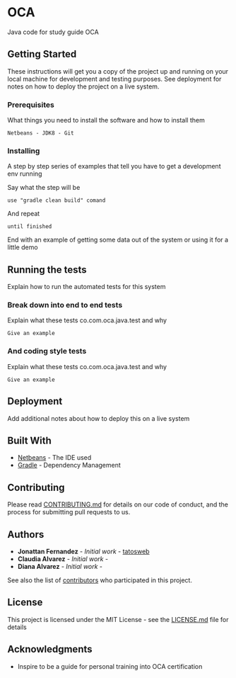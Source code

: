 # OCA

Java code for study guide OCA

## Getting Started

These instructions will get you a copy of the project up and running on your local machine for development and testing purposes. See deployment for notes on how to deploy the project on a live system.

### Prerequisites

What things you need to install the software and how to install them

```
Netbeans - JDK8 - Git
```

### Installing

A step by step series of examples that tell you have to get a development env running

Say what the step will be

```
use "gradle clean build" comand 
```

And repeat

```
until finished

```

End with an example of getting some data out of the system or using it for a little demo

## Running the tests

Explain how to run the automated tests for this system 

### Break down into end to end tests

Explain what these tests co.com.oca.java.test and why

```
Give an example
```

### And coding style tests

Explain what these tests co.com.oca.java.test and why

```
Give an example
```

## Deployment

Add additional notes about how to deploy this on a live system

## Built With

* [Netbeans](https://netbeans.org/) - The IDE used
* [Gradle](https://gradle.org/) - Dependency Management


## Contributing

Please read [CONTRIBUTING.md](https://gist.github.com/PurpleBooth/b24679402957c63ec426) for details on our code of conduct, and the process for submitting pull requests to us.

## Authors

* **Jonattan Fernandez** - *Initial work* - [tatosweb](https://github.com/tatosweb)
* **Claudia Alvarez**    - *Initial work* - 
* **Diana  Alvarez**     - *Initial work* - 

See also the list of [contributors](https://github.com/your/project/contributors) who participated in this project.

## License

This project is licensed under the MIT License - see the [LICENSE.md](LICENSE.md) file for details

## Acknowledgments

* Inspire to be a guide for personal training into OCA certification